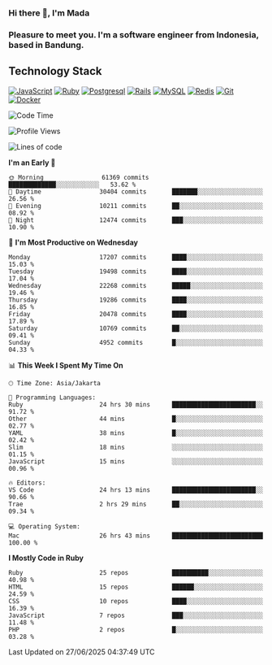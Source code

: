 ### Hi there 👋, I'm Mada
### Pleasure to meet you. I'm a software engineer from Indonesia, based in Bandung.

## Technology Stack

[![JavaScript](https://img.shields.io/badge/-JavaScript-%23F7DF1C?style=flat-square&logo=javascript&logoColor=000000&labelColor=%23F7DF1C&color=%23FFCE5A)](https://www.javascript.com/)
[![Ruby](https://img.shields.io/badge/Ruby-CC342D?style=flat-square&logo=ruby&logoColor=white)](https://www.ruby-lang.org/en/)
[![Postgresql](https://img.shields.io/badge/PostgreSQL-316192?style=flat-square&logo=postgresql&logoColor=ffffff)](https://www.postgresql.org/)
[![Rails](https://img.shields.io/badge/Ruby_on_Rails-CC0000?style=flat-square&logo=ruby-on-rails&logoColor=white)](https://rubyonrails.org/)
[![MySQL](https://img.shields.io/badge/-MySQL-4479A1?style=flat-square&logo=MySQL&logoColor=ffffff)](https://www.mysql.com/)
[![Redis](https://img.shields.io/badge/-Redis-DC382D?style=flat-square&logo=Redis&logoColor=ffffff)](https://redis.io/)
[![Git](https://img.shields.io/badge/-Git-%23F05032?style=flat-square&logo=git&logoColor=%23ffffff)](https://git-scm.com/)
[![Docker](https://img.shields.io/badge/-Docker-2496ED?style=flat-square&logo=docker&logoColor=ffffff)](https://www.docker.com/)
<!--
**madaarya/madaarya** is a ✨ _special_ ✨ repository because its `README.md` (this file) appears on your GitHub profile.

Here are some ideas to get you started:

- 🔭 I’m currently working on ...
- 🌱 I’m currently learning ...
- 👯 I’m looking to collaborate on ...
- 🤔 I’m looking for help with ...
- 💬 Ask me about ...
- 📫 How to reach me: ...
- 😄 Pronouns: ...
- ⚡ Fun fact: ...
-->
<!--START_SECTION:waka-->
![Code Time](http://img.shields.io/badge/Code%20Time-7%2C431%20hrs%2021%20mins-blue)

![Profile Views](http://img.shields.io/badge/Profile%20Views-0-blue)

![Lines of code](https://img.shields.io/badge/From%20Hello%20World%20I%27ve%20Written-51.8%20million%20lines%20of%20code-blue)

**I'm an Early 🐤** 

```text
🌞 Morning                61369 commits       █████████████░░░░░░░░░░░░   53.62 % 
🌆 Daytime                30404 commits       ███████░░░░░░░░░░░░░░░░░░   26.56 % 
🌃 Evening                10211 commits       ██░░░░░░░░░░░░░░░░░░░░░░░   08.92 % 
🌙 Night                  12474 commits       ███░░░░░░░░░░░░░░░░░░░░░░   10.90 % 
```
📅 **I'm Most Productive on Wednesday** 

```text
Monday                   17207 commits       ████░░░░░░░░░░░░░░░░░░░░░   15.03 % 
Tuesday                  19498 commits       ████░░░░░░░░░░░░░░░░░░░░░   17.04 % 
Wednesday                22268 commits       █████░░░░░░░░░░░░░░░░░░░░   19.46 % 
Thursday                 19286 commits       ████░░░░░░░░░░░░░░░░░░░░░   16.85 % 
Friday                   20478 commits       ████░░░░░░░░░░░░░░░░░░░░░   17.89 % 
Saturday                 10769 commits       ██░░░░░░░░░░░░░░░░░░░░░░░   09.41 % 
Sunday                   4952 commits        █░░░░░░░░░░░░░░░░░░░░░░░░   04.33 % 
```


📊 **This Week I Spent My Time On** 

```text
🕑︎ Time Zone: Asia/Jakarta

💬 Programming Languages: 
Ruby                     24 hrs 30 mins      ███████████████████████░░   91.72 % 
Other                    44 mins             █░░░░░░░░░░░░░░░░░░░░░░░░   02.77 % 
YAML                     38 mins             █░░░░░░░░░░░░░░░░░░░░░░░░   02.42 % 
Slim                     18 mins             ░░░░░░░░░░░░░░░░░░░░░░░░░   01.15 % 
JavaScript               15 mins             ░░░░░░░░░░░░░░░░░░░░░░░░░   00.96 % 

🔥 Editors: 
VS Code                  24 hrs 13 mins      ███████████████████████░░   90.66 % 
Trae                     2 hrs 29 mins       ██░░░░░░░░░░░░░░░░░░░░░░░   09.34 % 

💻 Operating System: 
Mac                      26 hrs 43 mins      █████████████████████████   100.00 % 
```

**I Mostly Code in Ruby** 

```text
Ruby                     25 repos            ██████████░░░░░░░░░░░░░░░   40.98 % 
HTML                     15 repos            ██████░░░░░░░░░░░░░░░░░░░   24.59 % 
CSS                      10 repos            ████░░░░░░░░░░░░░░░░░░░░░   16.39 % 
JavaScript               7 repos             ███░░░░░░░░░░░░░░░░░░░░░░   11.48 % 
PHP                      2 repos             █░░░░░░░░░░░░░░░░░░░░░░░░   03.28 % 
```




 Last Updated on 27/06/2025 04:37:49 UTC
<!--END_SECTION:waka-->
